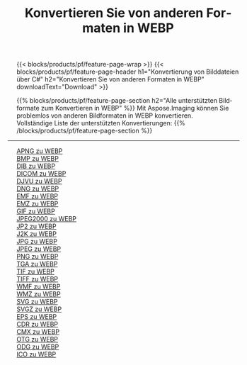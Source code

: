 ﻿---
title: Konvertieren Sie von anderen Formaten in WEBP 
weight: 3920
url: /de/net/conversion/to/webp 
lang: de
langdirlevel: 2
locales: zh-hans,ja,it,ru,de,es,fr,nl,id,lt,pl,pt,vi,tr,ko,zh-hant,ar,hi,th,sv,cs,uk,he
description: Mit Aspose.Imaging können Sie problemlos von anderen Formaten in WEBP konvertieren
---

{{< blocks/products/pf/feature-page-wrap >}}
{{< blocks/products/pf/feature-page-header h1="Konvertierung von Bilddateien über C#" h2="Konvertieren Sie von anderen Formaten in WEBP" downloadText="Download" >}}


{{% blocks/products/pf/feature-page-section  h2="Alle unterstützten Bildformate zum Konvertieren in WEBP" %}}
Mit Aspose.Imaging können Sie problemlos von anderen Bildformaten in WEBP konvertieren.
<br/>
Vollständige Liste der unterstützten Konvertierungen:
{{% /blocks/products/pf/feature-page-section %}}
<div class="container-fluid productfamilypage bg-gray">
    <div class="convertypes bg-gray agp-content section">
        <div class="container">
		<hr style="margin-left:-20px;"/>
		<div class="row other-converters">
		    <div class='col-md-2 other-converter remove-lp remove-rp'><a href="/imaging/de/net/conversion/apng-to-webp" >APNG zu WEBP</a></div>
<div class='col-md-2 other-converter remove-lp remove-rp'><a href="/imaging/de/net/conversion/bmp-to-webp" >BMP zu WEBP</a></div>
<div class='col-md-2 other-converter remove-lp remove-rp'><a href="/imaging/de/net/conversion/dib-to-webp" >DIB zu WEBP</a></div>
<div class='col-md-2 other-converter remove-lp remove-rp'><a href="/imaging/de/net/conversion/dicom-to-webp" >DICOM zu WEBP</a></div>
<div class='col-md-2 other-converter remove-lp remove-rp'><a href="/imaging/de/net/conversion/djvu-to-webp" >DJVU zu WEBP</a></div>
<div class='col-md-2 other-converter remove-lp remove-rp'><a href="/imaging/de/net/conversion/dng-to-webp" >DNG zu WEBP</a></div>
<div class='col-md-2 other-converter remove-lp remove-rp'><a href="/imaging/de/net/conversion/emf-to-webp" >EMF zu WEBP</a></div>
<div class='col-md-2 other-converter remove-lp remove-rp'><a href="/imaging/de/net/conversion/emz-to-webp" >EMZ zu WEBP</a></div>
<div class='col-md-2 other-converter remove-lp remove-rp'><a href="/imaging/de/net/conversion/gif-to-webp" >GIF zu WEBP</a></div>
<div class='col-md-2 other-converter remove-lp remove-rp'><a href="/imaging/de/net/conversion/jpeg2000-to-webp" >JPEG2000 zu WEBP</a></div>
<div class='col-md-2 other-converter remove-lp remove-rp'><a href="/imaging/de/net/conversion/jp2-to-webp" >JP2 zu WEBP</a></div>
<div class='col-md-2 other-converter remove-lp remove-rp'><a href="/imaging/de/net/conversion/j2k-to-webp" >J2K zu WEBP</a></div>
<div class='col-md-2 other-converter remove-lp remove-rp'><a href="/imaging/de/net/conversion/jpg-to-webp" >JPG zu WEBP</a></div>
<div class='col-md-2 other-converter remove-lp remove-rp'><a href="/imaging/de/net/conversion/jpeg-to-webp" >JPEG zu WEBP</a></div>
<div class='col-md-2 other-converter remove-lp remove-rp'><a href="/imaging/de/net/conversion/png-to-webp" >PNG zu WEBP</a></div>
<div class='col-md-2 other-converter remove-lp remove-rp'><a href="/imaging/de/net/conversion/tga-to-webp" >TGA zu WEBP</a></div>
<div class='col-md-2 other-converter remove-lp remove-rp'><a href="/imaging/de/net/conversion/tif-to-webp" >TIF zu WEBP</a></div>
<div class='col-md-2 other-converter remove-lp remove-rp'><a href="/imaging/de/net/conversion/tiff-to-webp" >TIFF zu WEBP</a></div>
<div class='col-md-2 other-converter remove-lp remove-rp'><a href="/imaging/de/net/conversion/wmf-to-webp" >WMF zu WEBP</a></div>
<div class='col-md-2 other-converter remove-lp remove-rp'><a href="/imaging/de/net/conversion/wmz-to-webp" >WMZ zu WEBP</a></div>
<div class='col-md-2 other-converter remove-lp remove-rp'><a href="/imaging/de/net/conversion/svg-to-webp" >SVG zu WEBP</a></div>
<div class='col-md-2 other-converter remove-lp remove-rp'><a href="/imaging/de/net/conversion/svgz-to-webp" >SVGZ zu WEBP</a></div>
<div class='col-md-2 other-converter remove-lp remove-rp'><a href="/imaging/de/net/conversion/eps-to-webp" >EPS zu WEBP</a></div>
<div class='col-md-2 other-converter remove-lp remove-rp'><a href="/imaging/de/net/conversion/cdr-to-webp" >CDR zu WEBP</a></div>
<div class='col-md-2 other-converter remove-lp remove-rp'><a href="/imaging/de/net/conversion/cmx-to-webp" >CMX zu WEBP</a></div>
<div class='col-md-2 other-converter remove-lp remove-rp'><a href="/imaging/de/net/conversion/otg-to-webp" >OTG zu WEBP</a></div>
<div class='col-md-2 other-converter remove-lp remove-rp'><a href="/imaging/de/net/conversion/odg-to-webp" >ODG zu WEBP</a></div>
<div class='col-md-2 other-converter remove-lp remove-rp'><a href="/imaging/de/net/conversion/ico-to-webp" >ICO zu WEBP</a></div>
                </div>
        </div>
    </div>
</div>
<br/>

